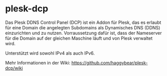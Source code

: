 plesk-dcp
=========


Das Plesk DDNS Control Panel (DCP) ist ein Addon für Plesk, das es erlaubt für eine Domain die angelegten Subdomains als Dynamisches DNS (DDNS) einzurichten und zu nutzen. Vorraussetzung dafür ist, dass der Nameserver für die Domain auf der gleichen Maschine läuft und von Plesk verwaltet wird.

Unterstützt wird sowohl IPv4 als auch IPv6.

Mehr Informationen in der Wiki: https://github.com/haggybear/plesk-dcp/wiki
